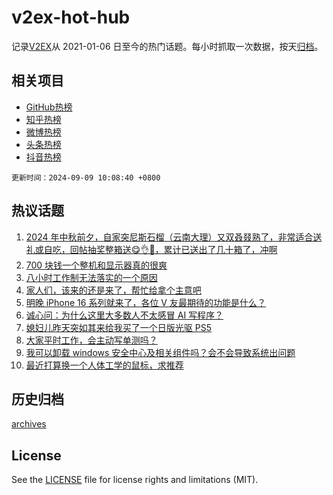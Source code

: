 # v2ex-hot-hub

 记录[V2EX](https://www.v2ex.com/)从 2021-01-06 日至今的热门话题。每小时抓取一次数据，按天[归档](archives)。
 
 ## 相关项目

- [GitHub热榜](https://github.com/lonnyzhang423/github-hot-hub)
- [知乎热榜](https://github.com/lonnyzhang423/zhihu-hot-hub)
- [微博热榜](https://github.com/lonnyzhang423/weibo-hot-hub)
- [头条热榜](https://github.com/lonnyzhang423/toutiao-hot-hub)
- [抖音热榜](https://github.com/lonnyzhang423/douyin-hot-hub)


 `更新时间：2024-09-09 10:08:40 +0800`

## 热议话题

1. [2024 年中秋前夕，自家突尼斯石榴（云南大理）又双叒叕熟了，非常适合送礼或自吃，回帖抽奖整箱送😋👌🧺，累计已送出了几十箱了，冲啊](https://www.v2ex.com/t/1071109)
1. [700 块钱一个整机和显示器真的很爽](https://www.v2ex.com/t/1071094)
1. [八小时工作制无法落实的一个原因](https://www.v2ex.com/t/1071124)
1. [家人们，该来的还是来了，帮忙给拿个主意吧](https://www.v2ex.com/t/1071062)
1. [明晚 iPhone 16 系列就来了，各位 V 友最期待的功能是什么？](https://www.v2ex.com/t/1071150)
1. [诚心问：为什么这里大多数人不太感冒 AI 写程序？](https://www.v2ex.com/t/1071116)
1. [媳妇儿昨天突如其来给我买了一个日版光驱 PS5](https://www.v2ex.com/t/1071181)
1. [大家平时工作，会主动写单测吗？](https://www.v2ex.com/t/1071112)
1. [我可以卸载 windows 安全中心及相关组件吗？会不会导致系统出问题](https://www.v2ex.com/t/1071056)
1. [最近打算换一个人体工学的鼠标，求推荐](https://www.v2ex.com/t/1071132)

## 历史归档

[archives](archives)

## License

See the [LICENSE](LICENSE) file for license rights and limitations (MIT).
